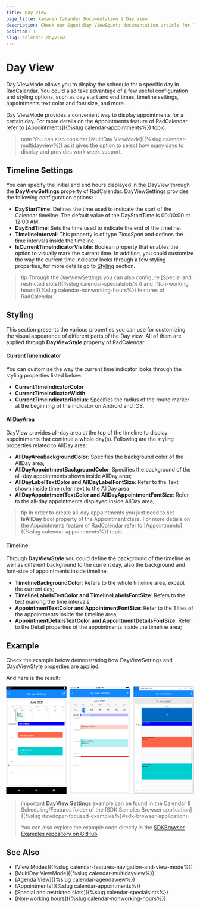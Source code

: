 ```yaml
---
title: Day View
page_title: Xamarin Calendar Documentation | Day View
description: Check our &quot;Day View&quot; documentation article for Telerik Calendar for Xamarin control.
position: 1
slug: calendar-dayview
---
```


# Day View #

Day ViewMode allows you to display the schedule for a specific day in RadCalendar. You could also take advantage of a few useful configuration and styling options, such as day start and end times, timeline settings, appointments text color and font size, and more.

Day ViewMode provides a convenient way to display appointments for a certain day. For more details on the Appointments feature of RadCalendar refer to [Appointments]({%slug calendar-appointments%}) topic.

>note You can also consider [MultiDay ViewMode]({%slug calendar-multidayview%}) as it gives the option to select how many days to display and provides work week support.

## Timeline Settings

You can specify the initial and end hours displayed in the DayView through the **DayViewSettings** property of RadCalendar. DayViewSettings provides the following configuration options:

* **DayStartTime**: Defines the time used to indicate the start of the Calendar timeline. The default value of the DayStartTime is 00:00:00 or 12:00 AM. 
* **DayEndTime**: Sets the time used to indicate the end of the timeline.
* **TimelineInterval**: This property is of type *TimeSpan* and defines the time intervals inside the timeline.
* **IsCurrentTimeIndicatorVisible**: Boolean property that enables the option to visually mark the current time. In addition, you could customize the way the current time indicator looks through a few styling properties, for more details go to [Styling](#styling) section.

>tip Through the DayViewSettings you can also configure [Special and restricted slots]({%slug calendar-specialslots%}) and [Non-working hours]({%slug calendar-nonworking-hours%}) features of RadCalendar.

## Styling

This section presents the various properties you can use for customizing the visual appearance of different parts of the Day view. All of them are applied through **DayViewStyle** property of RadCalendar. 

#### CurrentTimeIndicator

You can customize the way the current time indicator looks through the styling properties listed below:

* **CurrentTimeIndicatorColor**
* **CurrentTimeIndicatorWidth**
* **CurrentTimeIndicatorRadius**: Specifies the radius of the round marker at the beginning of the indicator on Android and iOS.
 
#### AllDayArea

DayView provides all-day area at the top of the timeline to display appointments that continue a whole day(s). Following are the styling properties related to AllDay area:

* **AllDayAreaBackgroundColor**: Specifies the background color of the AllDay area;
* **AllDayAppointmentBackgroundColor**: Specifies the background of the all-day appointments shown inside AllDay area;
* **AllDayLabelTextColor and AllDayLabelFontSize**: Refer to the Text shown inside time ruler next to the AllDay area;
* **AllDayAppointmentTextColor and AllDayAppointmentFontSize**: Refer to the all-day appointments displayed inside AllDay area;

>tip In order to create all-day appointments you just need to set **IsAllDay** bool property of the Appointment class. For more details on the Appointments feature of RadCalendar refer to [Appointments]({%slug calendar-appointments%}) topic.

#### Timeline 

Through **DayViewStyle** you could define the background of the timeline as well as different background to the current day, also the background and font-size of appointments inside timeline.  

* **TimelineBackgroundColor**: Refers to the whole timeline area, except the current day;
* **TimelineLabelsTextColor and TimelineLabelsFontSize**: Refers to the text marking the time intervals;
* **AppointmentTextColor and AppointmentFontSize**: Refer to the Titles of the appointments inside the timeline area;
* **AppointmentDetailsTextColor and AppointmentDetailsFontSize**: Refer to the Detail properties of the appointments inside the timeline area;

## Example

Check the example below demonstrating how DayViewSettings and DaysViewStyle properties are applied:

<snippet id='calendar-dayview-settings' />

And here is the result:

![Calendar DayView Settings](../images/calendar-dayviewsettings.png)

>important **DayView Settings** example can be found in the Calendar &amp; Scheduling/Features folder of the [SDK Samples Browser application]({%slug developer-focused-examples%}#sdk-browser-application).
>
>You can also explore the example code directly in the [SDKBrowser Examples repository on GitHub](https://github.com/telerik/xamarin-forms-sdk/tree/master/XamarinSDK/SDKBrowser/SDKBrowser/Examples/CalendarControl/FeaturesCategory/DayViewSettingsExample).

## See Also

* [View Modes]({%slug calendar-features-navigation-and-view-mode%})
* [MultiDay ViewMode]({%slug calendar-multidayview%})
* [Agenda View]({%slug calendar-agendaview%})
* [Appointments]({%slug calendar-appointments%})
* [Special and restricted slots]({%slug calendar-specialslots%})
* [Non-working hours]({%slug calendar-nonworking-hours%})